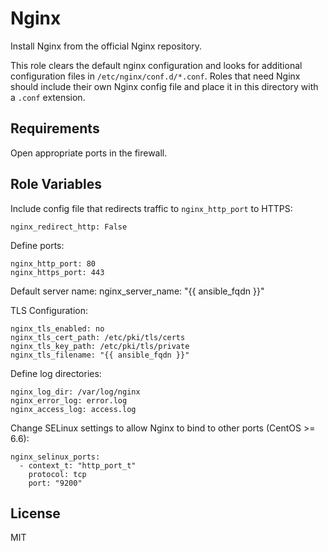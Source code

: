 Nginx
========

Install Nginx from the official Nginx repository.

This role clears the default nginx configuration and looks for additional configuration files in `/etc/nginx/conf.d/*.conf`. Roles that need Nginx should include their own Nginx config file and place it in this directory with a `.conf` extension.

Requirements
------------

Open appropriate ports in the firewall.

Role Variables
--------------

Include config file that redirects traffic to `nginx_http_port` to HTTPS:

    nginx_redirect_http: False

Define ports:

    nginx_http_port: 80
    nginx_https_port: 443

Default server name:
    nginx_server_name: "{{ ansible_fqdn }}"

TLS Configuration:

    nginx_tls_enabled: no
    nginx_tls_cert_path: /etc/pki/tls/certs
    nginx_tls_key_path: /etc/pki/tls/private
    nginx_tls_filename: "{{ ansible_fqdn }}"

Define log directories:

    nginx_log_dir: /var/log/nginx
    nginx_error_log: error.log
    nginx_access_log: access.log

Change SELinux settings to allow Nginx to bind to other ports (CentOS >= 6.6):

    nginx_selinux_ports:
      - context_t: "http_port_t"
        protocol: tcp
        port: "9200"


License
-------

MIT
